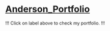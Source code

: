 # [Anderson_Portfolio](https://qiqilust.github.io/github_Portfolio/)
!!! Click on label above to check my portfolio. !!!
